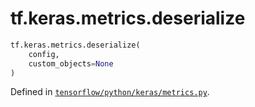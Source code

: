 <div itemscope itemtype="http://developers.google.com/ReferenceObject">
<meta itemprop="name" content="tf.keras.metrics.deserialize" />
</div>

# tf.keras.metrics.deserialize

``` python
tf.keras.metrics.deserialize(
    config,
    custom_objects=None
)
```



Defined in [`tensorflow/python/keras/metrics.py`](https://www.tensorflow.org/code/tensorflow/python/keras/metrics.py).

